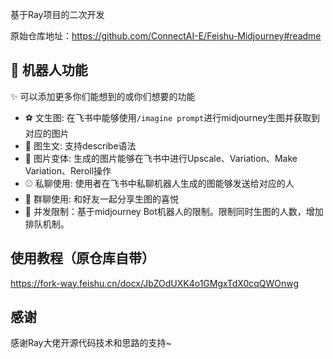 基于Ray项目的二次开发

原始仓库地址：https://github.com/ConnectAI-E/Feishu-Midjourney#readme

## 👻 机器人功能

✨ 可以添加更多你们能想到的或你们想要的功能
- ⚽️ 文生图: 在飞书中能够使用`/imagine prompt`进行midjourney生图并获取到对应的图片
- 🏹 图生文:  支持describe语法
- 🏀 图片变体: 生成的图片能够在飞书中进行Upscale、Variation、Make Variation、Reroll操作
- ⚾️ 私聊使用: 使用者在飞书中私聊机器人生成的图能够发送给对应的人
- 🎲 群聊使用: 和好友一起分享生图的喜悦
- 🥎 并发限制：基于midjourney Bot机器人的限制。限制同时生图的人数，增加排队机制。

## 使用教程（原仓库自带）

https://fork-way.feishu.cn/docx/JbZOdUXK4o1GMgxTdX0cqQWOnwg

## 感谢

感谢Ray大佬开源代码技术和思路的支持~